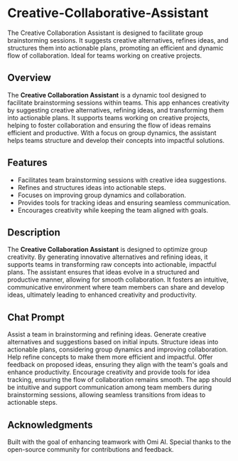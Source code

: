 # Creative-Collaborative-Assistant
The Creative Collaboration Assistant is designed to facilitate group brainstorming sessions. It suggests creative alternatives, refines ideas, and structures them into actionable plans, promoting an efficient and dynamic flow of collaboration. Ideal for teams working on creative projects.

## Overview
The **Creative Collaboration Assistant** is a dynamic tool designed to facilitate brainstorming sessions within teams. This app enhances creativity by suggesting creative alternatives, refining ideas, and transforming them into actionable plans. It supports teams working on creative projects, helping to foster collaboration and ensuring the flow of ideas remains efficient and productive. With a focus on group dynamics, the assistant helps teams structure and develop their concepts into impactful solutions.

## Features
- Facilitates team brainstorming sessions with creative idea suggestions.
- Refines and structures ideas into actionable steps.
- Focuses on improving group dynamics and collaboration.
- Provides tools for tracking ideas and ensuring seamless communication.
- Encourages creativity while keeping the team aligned with goals.

## Description
The **Creative Collaboration Assistant** is designed to optimize group creativity. By generating innovative alternatives and refining ideas, it supports teams in transforming raw concepts into actionable, impactful plans. The assistant ensures that ideas evolve in a structured and productive manner, allowing for smooth collaboration. It fosters an intuitive, communicative environment where team members can share and develop ideas, ultimately leading to enhanced creativity and productivity.

## Chat Prompt
Assist a team in brainstorming and refining ideas. Generate creative alternatives and suggestions based on initial inputs. Structure ideas into actionable plans, considering group dynamics and improving collaboration. Help refine concepts to make them more efficient and impactful. Offer feedback on proposed ideas, ensuring they align with the team's goals and enhance productivity. Encourage creativity and provide tools for idea tracking, ensuring the flow of collaboration remains smooth. The app should be intuitive and support communication among team members during brainstorming sessions, allowing seamless transitions from ideas to actionable steps.

## Acknowledgments
Built with the goal of enhancing teamwork with Omi AI.
Special thanks to the open-source community for contributions and feedback.
